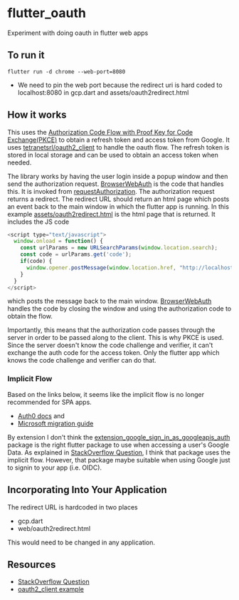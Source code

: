# flutter_oauth
Experiment with doing oauth in flutter web apps

## To run it

```
flutter run -d chrome --web-port=8080
```

* We need to pin the web port because the redirect uri is hard coded to localhost:8080
  in gcp.dart and assets/oauth2redirect.html

## How it works

This uses the [Authorization Code Flow with Proof Key for Code Exchange(PKCE)](https://developers.google.com/identity/protocols/oauth2/web-server#httprest_1) to
obtain a refresh token and access token from Google. It uses [tetranetsrl/oauth2_client](https://pub.dev/packages/oauth2_client) to handle
the oauth flow. The refresh token is stored in local storage and can be used to obtain an access token when needed.

The library works by having the user login inside a popup window and then send the authorization request. [BrowserWebAuth](https://github.com/teranetsrl/oauth2_client/blob/e7205bf1e614e3e5ceed8ab2f467a486b3bd581e/lib/src/browser_web_auth.dart#L9) is the code that handles this. It is invoked from [requestAuthorization](https://github.com/teranetsrl/oauth2_client/blob/e7205bf1e614e3e5ceed8ab2f467a486b3bd581e/lib/oauth2_client.dart#L242). The authorization request returns a redirect. The redirect
URL should return an html page which posts an event back to the main window in which the flutter app is running. In this example
[assets/oauth2redirect.html](assets/oauth2redirect.html) is the html page that is returned. It includes the JS code

```javascript
<script type="text/javascript">
  window.onload = function() {
    const urlParams = new URLSearchParams(window.location.search);
    const code = urlParams.get('code');
    if(code) {
      window.opener.postMessage(window.location.href, "http://localhost:8080/assets/oauth2redirect.html");
    }
  }
</script>
```

which posts the message back to the main window. [BrowserWebAuth](https://github.com/teranetsrl/oauth2_client/blob/e7205bf1e614e3e5ceed8ab2f467a486b3bd581e/lib/src/browser_web_auth.dart#L22) handles the code by closing the window and using the authorization code to obtain the flow.

Importantly, this means that the authorization code passes through the server in order to be passed along to the client. 
This is why PKCE is used. Since the server doesn't know the code challenge and verifier, it can't exchange the auth code
for the access token. Only the flutter app which knows the code challenge and verifier can do that.

### Implicit Flow

Based on the links below, it seems like the implicit flow is no longer recommended for SPA apps.
  * [Auth0 docs](https://auth0.com/docs/get-started/authentication-and-authorization-flow/implicit-flow-with-form-post) and
  * [Microsoft migration guide](https://learn.microsoft.com/en-us/azure/active-directory/develop/migrate-spa-implicit-to-auth-code)

By extension I don't think the [extension_google_sign_in_as_googleapis_auth](https://pub.dev/packages/extension_google_sign_in_as_googleapis_auth)
package is the right flutter package to use when accessing a user's Google Data. As explained in [StackOverflow Question](https://stackoverflow.com/questions/75835761/how-to-persist-google-api-credentials-in-a-flutter-spa), I think that package uses the implicit flow. However, that 
package maybe suitable when using Google just to signin to your app (i.e. OIDC). 

## Incorporating Into Your Application 

The redirect URL is hardcoded in two places

* gcp.dart
* web/oauth2redirect.html

This would need to be changed in any application.

## Resources
* [StackOverflow Question](https://stackoverflow.com/questions/75835761/how-to-persist-google-api-credentials-in-a-flutter-spa)
* [oauth2_client example](https://pub.dev/packages/oauth2_client/example)